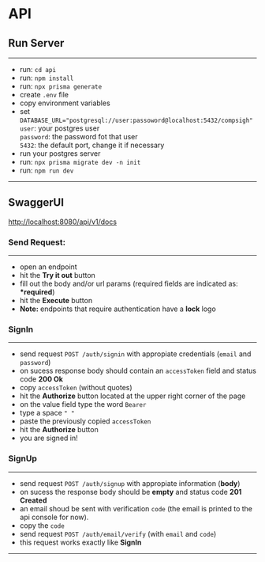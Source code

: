 # API

## Run Server

---

-   run: `cd api`
-   run: `npm install`
-   run: `npx prisma generate`
-   create `.env` file
-   copy environment variables
-   set `DATABASE_URL="postgresql://user:passoword@localhost:5432/compsigh"`  
    `user`: your postgres user  
    `password`: the password fot that user  
    `5432`: the default port, change it if necessary
-   run your postgres server
-   run: `npx prisma migrate dev -n init`
-   run: `npm run dev`

---

## SwaggerUI

<http://localhost:8080/api/v1/docs>

### Send Request:

---

-   open an endpoint
-   hit the **Try it out** button
-   fill out the body and/or url params (required fields are indicated as: **\*required**)
-   hit the **Execute** button
-   **Note:** endpoints that require authentication have a **lock** logo

### SignIn

---

-   send request `POST /auth/signin` with appropiate credentials (`email` and `password`)
-   on sucess response body should contain an `accessToken` field and status code **200 Ok**
-   copy `accessToken` (without quotes)
-   hit the **Authorize** button located at the upper right corner of the page
-   on the value field type the word `Bearer`
-   type a space `" "`
-   paste the previously copied `accessToken`
-   hit the **Authorize** button
-   you are signed in!

### SignUp

---

-   send request `POST /auth/signup` with appropiate information (**body**)
-   on sucess the response body should be **empty** and status code **201 Created**
-   an email shoud be sent with verification `code` (the email is printed to the api console for now).
-   copy the `code`
-   send request `POST /auth/email/verify` (with `email` and `code`)
-   this request works exactly like **SignIn**

---
